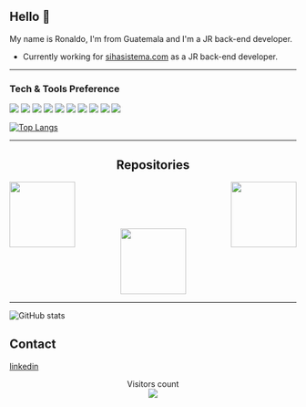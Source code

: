 ## Hello :wave:

My name is Ronaldo, I'm from Guatemala and I'm a JR back-end developer.

* Currently working for [sihasistema.com](https://github.com/sihaysistema) as a JR back-end developer.

----

### Tech & Tools Preference

<img src = "https://img.shields.io/badge/-HTML5-E34F26?style=flat&logo=html5&logoColor=white"> <img src = "https://img.shields.io/badge/-CSS3-1572B6?style=flat&logo=css3&logoColor=white">
<img src="https://img.shields.io/badge/-Bootstrap-563D7C?style=flat&logo=bootstrap&logoColor=white">
<img src="https://img.shields.io/badge/-JavaScript-eed718?style=flat&logo=javascript&logoColor=ffffff">
<img src="https://img.shields.io/badge/-MySQL-F29111?style=flat&logo=mysql&logoColor=FFFFFF">
<img src="https://img.shields.io/badge/-Node.js-3C873A?style=flat&logo=Node.js&logoColor=white">
<img src="https://img.shields.io/badge/-Progressive Web Apps-5A0FC8?style=flat">
<img src="http://img.shields.io/badge/-Git-F1502F?style=flat&logo=git&logoColor=FFFFFF">
<img src="http://img.shields.io/badge/-Github-000000?style=flat&logo=github&logoColor=FFFFFF">
<img src="http://img.shields.io/badge/-VS%20Code-007ACC?style=flat&logo=visual%20studio%20code&logoColor=white">

[![Top Langs](https://github-readme-stats.vercel.app/api/top-langs/?username=ronaldoramirez&theme=highcontrast)](https://github.com/anuraghazra/github-readme-stats)

----
<h2 align="center">Repositories</h2>
<p width="100%" align="center">
  <a align="left" href="https://github.com/ronaldoramirez/contador-vue-pwa"><img align="left" height="115" src="https://github-readme-stats.vercel.app/api/pin/?username=ronaldoramirez&repo=contador-vue-pwa&theme=highcontrast" /></a> 
  
  <a  align="right" href="https://github.com/ronaldoramirez/udemy-heroes-2" title="Course Git & GITHUB"><img align="right" height="115" src="https://github-readme-stats.vercel.app/api/pin/?username=ronaldoramirez&repo=udemy-heroes-2&theme=highcontrast" /></a>
 </p>
<br><br>
<br><br>
<p width="100%" align="center">
<a  href="https://github.com/ronaldoramirez/UltimoSueldo"><img align="center" height="115" src="https://github-readme-stats.vercel.app/api/pin/?username=ronaldoramirez&repo=UltimoSueldo&theme=highcontrast" />
</a>
 </p>

----
![GitHub stats](https://github-readme-stats.vercel.app/api?username=ronaldoramirez&show_icons=true&hide_border=false&theme=highcontrast)




## Contact

[linkedin](https://www.linkedin.com/in/ronaldoperencen/)

<p align="center"> 
  Visitors count<br>
  <img src="https://profile-counter.glitch.me/ronaldoramirez/count.svg" />
</p>

